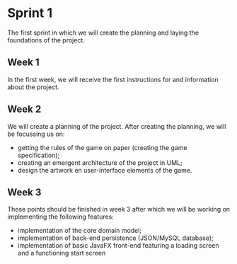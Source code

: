 # Sprint 1
The first sprint in which we will create the planning and laying the 
foundations of the project. 

## Week 1
In the first week, we will receive the first instructions for and information
about the project.

## Week 2
We will create a planning of the project.
After creating the planning, we will be focussing us on:
- getting the rules of the game on paper (creating the game specification);
- creating an emergent architecture of the project in UML;
- design the artwork en user-interface elements of the game.

## Week 3
These points should be finished in week 3 after which we will be working on 
implementing the following features:
- implementation of the core domain model;
- implementation of back-end persistence (JSON/MySQL database);
- implementation of basic JavaFX front-end featuring a loading screen and a 
functioning start screen
